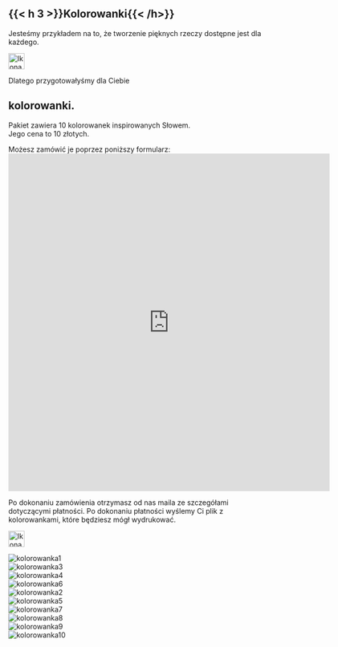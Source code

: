 ## {{< h 3 >}}Kolorowanki{{< /h>}}
<p>
Jesteśmy przykładem na to, że tworzenie <span class="text-accent">pięknych</span> rzeczy dostępne 
jest dla <span class="text-accent">każdego</span>.
</p>
<p>
<img alt="Ikona pędzla" src="/img/brush-icon.svg" style="width: 2rem;" />
<p>
Dlatego przygotowałyśmy dla Ciebie
<br>
<h2 class="text-handwritten">kolorowanki. </h2>
</p>
<p>
Pakiet zawiera <span class="text-accent">10 kolorowanek</span> inspirowanych Słowem.
<br> Jego cena to <span class="text-accent">10 złotych</span>.
</p>
<p>
Możesz zamówić je poprzez poniższy <span class="text-accent">formularz</span>:
<br>
  
                          
<iframe class=form src="https://docs.google.com/forms/d/e/1FAIpQLSdvkkOF393dD68qW2XvqCUrUDlWLFBNXfLHookPX7j2EjYFkA/viewform?embedded=true" width="640" height="673" frameborder="0" marginheight="0" marginwidth="0">Ładuję…</iframe>
</p>

<p>
Po dokonaniu zamówienia otrzymasz od nas maila ze szczegółami dotyczącymi płatności. Po dokonaniu płatności wyślemy Ci plik z <span class="text-accent">kolorowankami</span>, które będziesz mógł wydrukować.
  </p>
  <p>
  <img alt="Ikona pióra" src="/img/pen-icon.svg" style="width: 2rem;" />
  </p>
<div class="row" width="80%">

<div class="col-md-3">
<img alt="kolorowanka1" src="kolorowanka1.png"/>
</div>
<div class="col-md-3">
<img alt="kolorowanka3" src="kolorowanka3.png"/>
</div>
<div class="col-md-3">
<img alt="kolorowanka4" src="kolorowanka4.png"/>
</div>
<div class="col-md-3">
<img alt="kolorowanka6" src="kolorowanka6.png"/>
</div>

</div>

<div class="row" width="80%">
<div class="col-md-4">
<img alt="kolorowanka2" src="kolorowanka2.png"/>
</div>
<div class="col-md-4">
<img alt="kolorowanka5" src="kolorowanka5.png"/>
</div>
<div class="col-md-4">
<img alt="kolorowanka7" src="kolorowanka7.png"/>
</div>
</div>

<div class="row" width="80%">
<div class="col-md-4">
<img alt="kolorowanka8" src="kolorowanka8.png"/>
</div>
<div class="col-md-4">
<img alt="kolorowanka9" src="kolorowanka9.png"/>
</div>
<div class="col-md-4">
<img alt="kolorowanka10" src="kolorowanka10.png"/>
</div>
</div>




</div>
